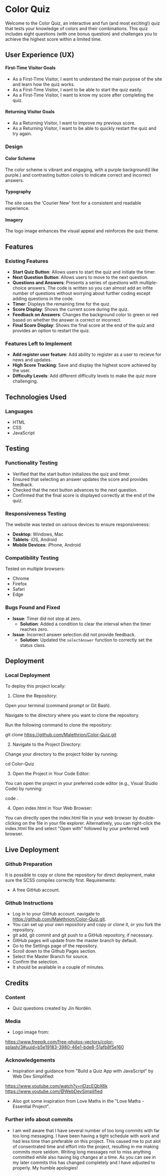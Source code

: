 # Color Quiz

Welcome to the Color Quiz, an interactive and fun (and most exciting!) quiz that tests your knowledge of colors and their combinations. This quiz includes eight questions (with one bonus question) and challenges you to achieve the highest score within a limited time. 

## User Experience (UX)

#### First-Time Visitor Goals
- As a First-Time Visitor, I want to understand the main purpose of the site and learn how the quiz works.
- As a First-Time Visitor, I want to be able to start the quiz easily.
- As a First-Time Visitor, I want to know my score after completing the quiz.

#### Returning Visitor Goals
- As a Returning Visitor, I want to improve my previous score.
- As a Returning Visitor, I want to be able to quickly restart the quiz and try again.

### Design

#### Color Scheme
The color scheme is vibrant and engaging, with a purple background(I like purple.) and contrasting button colors to indicate correct and incorrect answers.

#### Typography
The site uses the 'Courier New' font for a consistent and readable experience.

#### Imagery
The logo image enhances the visual appeal and reinforces the quiz theme.

## Features

### Existing Features
- **Start Quiz Button**: Allows users to start the quiz and initiate the timer.
- **Next Question Button**: Allows users to move to the next question.
- **Questions and Answers**: Presents a series of questions with multiple-choice answers. The code is written so you can almost add an infite number of questions without worrying about further coding except adding questions in  the code.
- **Timer**: Displays the remaining time for the quiz.
- **Score Display**: Shows the current score during the quiz.
- **Feedback on Answers**: Changes the background color to green or red based on whether the answer is correct or incorrect.
- **Final Score Display**: Shows the final score at the end of the quiz and provides an option to restart the quiz.

### Features Left to Implement
- **Add register user feature**: Add ability to register as a user to recieve for news and updates.
- **High Score Tracking**: Save and display the highest score achieved by the user.
- **Difficulty Levels**: Add different difficulty levels to make the quiz more challenging.

## Technologies Used

### Languages
- HTML
- CSS
- JavaScript

## Testing

### Functionality Testing
- Verified that the start button initializes the quiz and timer.
- Ensured that selecting an answer updates the score and provides feedback.
- Checked that the next button advances to the next question.
- Confirmed that the final score is displayed correctly at the end of the quiz.

### Responsiveness Testing
The website was tested on various devices to ensure responsiveness:
- **Desktop**: Windows, Mac
- **Tablets**: iOS, Android
- **Mobile Devices**: iPhone, Android

### Compatibility Testing
Tested on multiple browsers:
- Chrome
- Firefox
- Safari
- Edge

### Bugs Found and Fixed
- **Issue**: Timer did not stop at zero.
  - **Solution**: Added a condition to clear the interval when the timer reaches zero.
- **Issue**: Incorrect answer selection did not provide feedback.
  - **Solution**: Updated the `selectAnswer` function to correctly set the status class.

## Deployment

### Local Deployment
To deploy this project locally:
1. Clone the Repository:

Open your terminal (command prompt or Git Bash).

Navigate to the directory where you want to clone the repository.

Run the following command to clone the repository:

git clone https://github.com/Malethrion/Color-Quiz.git

2. Navigate to the Project Directory:

Change your directory to the project folder by running:

cd Color-Quiz

3. Open the Project in Your Code Editor:

You can open the project in your preferred code editor (e.g., Visual Studio Code) by running:

code .

4. Open index.html in Your Web Browser:

You can directly open the index.html file in your web browser by double-clicking on the file in your file explorer.
Alternatively, you can right-click the index.html file and select "Open with" followed by your preferred web browser.



## Live Deployment

### Github Preparation
It is possible to copy or clone the repository for direct deployment, make sure the SCSS compiles correctly first.
Requirements:
- A free GitHub account.
### Github Instructions
- Log in to your GitHub account. navigate to https://github.com/Malethrion/Color-Quiz.git.
- You can set up your own repository and copy or clone it, or you fork the repository.
- git add, git commit and git push to a GitHub repository, if necessary.
- GitHub pages will update from the master branch by default.
- Go to the Settings page of the repository.
- Scroll down to the Github Pages section.
- Select the Master Branch for source.
- Confirm the selection.
- It should be available in a couple of minutes.

## Credits

### Content
- Quiz questions created by Jin Nordén.

### Media
- Logo image from:

https://www.freepik.com/free-photos-vectors/color-splash/3#uuid=b5e19183-3980-46e1-bde8-51afb8f5e160

### Acknowledgements
- Inspiration and guidance from "Build a Quiz App with JavaScript" by Web Dev Simplified:

https://www.youtube.com/watch?v=riDzcEQbX6k
https://www.youtube.com/@WebDevSimplified

- Also got some inspiration from Love Maths in the "Love Maths - Essential Project".

### Further info about commits
- I am well aware that I have several number of too long commits with far too long messaging. I have been having a tight schedule with work and had less time than preferable on this project. This caused me to put alot of consentrated time and effort into the project, resulting in me making commits more seldom. Writing long messages not to miss anything committed while also having big changes at a time. As you can see in my later commits this has changed completely and I have adjusted to properly. My humble apologies!

